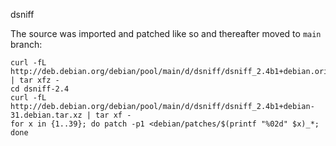 dsniff

The source was imported and patched like so and thereafter moved to `main` branch:
```
curl -fL http://deb.debian.org/debian/pool/main/d/dsniff/dsniff_2.4b1+debian.orig.tar.gz | tar xfz -
cd dsniff-2.4
curl -fL http://deb.debian.org/debian/pool/main/d/dsniff/dsniff_2.4b1+debian-31.debian.tar.xz | tar xf -
for x in {1..39}; do patch -p1 <debian/patches/$(printf "%02d" $x)_*; done
```
